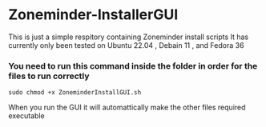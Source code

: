 # Zoneminder-InstallerGUI
This is just a simple respitory containing Zoneminder install scripts
It has currently only been tested on Ubuntu 22.04 , Debain 11 , and Fedora 36

### You need to run this command inside the folder in order for the files to run correctly
```
sudo chmod +x ZoneminderInstallGUI.sh
```
When you run the GUI it will automattically make the other files required executable

